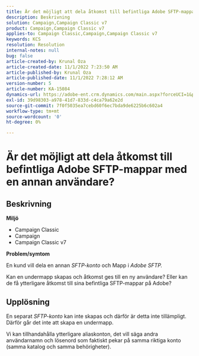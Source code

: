 ```yaml
---
title: Är det möjligt att dela åtkomst till befintliga Adobe SFTP-mappar med en annan användare?
description: Beskrivning
solution: Campaign,Campaign Classic v7
product: Campaign,Campaign Classic v7
applies-to: Campaign Classic,Campaign,Campaign Classic v7
keywords: KCS
resolution: Resolution
internal-notes: null
bug: false
article-created-by: Krunal Oza
article-created-date: 11/1/2022 7:23:50 AM
article-published-by: Krunal Oza
article-published-date: 11/1/2022 7:28:12 AM
version-number: 5
article-number: KA-15084
dynamics-url: https://adobe-ent.crm.dynamics.com/main.aspx?forceUCI=1&pagetype=entityrecord&etn=knowledgearticle&id=44323421-b659-ed11-9561-6045bd0067ea
exl-id: 39d98303-a978-41d7-833d-c4ca79a62e2d
source-git-commit: 7f0f5035ea7cebd60f6ec7bda9de6225b6c602a4
workflow-type: tm+mt
source-wordcount: '0'
ht-degree: 0%

---
```


# Är det möjligt att dela åtkomst till befintliga Adobe SFTP-mappar med en annan användare?

## Beskrivning

<b>Miljö</b>
- Campaign Classic
- Campaign
- Campaign Classic v7





<b>Problem/symtom</b>


En kund vill dela en annan *SFTP-konto* och Mapp i *Adobe SFTP.*

Kan en undermapp skapas och åtkomst ges till en ny användare? Eller kan de få ytterligare åtkomst till sina befintliga SFTP-mappar på Adobe?




## Upplösning


En separat *SFTP-konto* kan inte skapas och därför är detta inte tillämpligt. Därför går det inte att skapa en undermapp.

Vi kan tillhandahålla ytterligare aliaskonton, det vill säga andra användarnamn och lösenord som faktiskt pekar på samma riktiga konto (samma katalog och samma behörigheter).
